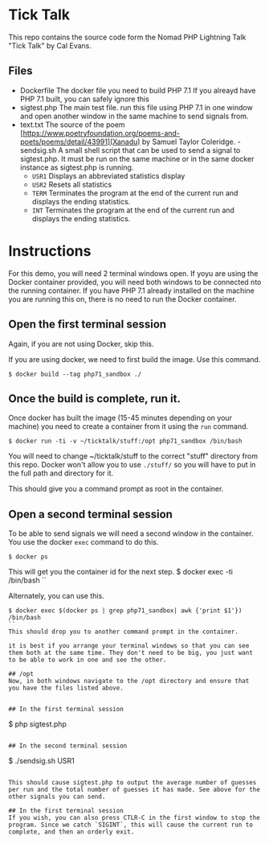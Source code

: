 # Tick Talk
This repo contains the source code form the Nomad PHP Lightning Talk "Tick Talk" by Cal Evans. 

## Files
- Dockerfile
The docker file you need to build PHP 7.1 If you alreayd have PHP 7.1 built, you can safely ignore this
- sigtest.php
The main test file. run this file using PHP 7.1 in one window and open another window in the same machine to send signals from.
- text.txt
The source of the poem [https://www.poetryfoundation.org/poems-and-poets/poems/detail/43991](Xanadu) by Samuel Taylor Coleridge.
-sendsig.sh
A small shell script that can be used to send a signal to sigtest.php. It must be run on the same machine or in the same docker instance as sigtest.php is running.
  - `USR1` Displays an abbreviated statistics display
  - `USR2` Resets all statistics
  - `TERM` Terminates the program at the end of the current run and displays the ending statistics.
  - `INT`  Terminates the program at the end of the current run and displays the ending statistics.


# Instructions

For this demo, you will need 2 terminal windows open. If yoyu are using the Docker container provided, you will need both windows to be connected nto the running container. If you have PHP 7.1 already installed on the machine you are running this on, there is no need to run the Docker container.

## Open the first terminal session
Again, if you are not using Docker, skip this.


If you are using docker, we need to first build the image. Use this command.
```
$ docker build --tag php71_sandbox ./
```

## Once the build is complete, run it.
Once docker has built the image (15-45 minutes depending on your machine) you need to create a container from it using the `run` command.
```
$ docker run -ti -v ~/ticktalk/stuff:/opt php71_sandbox /bin/bash
```
You will need to change ~/ticktalk/stuff to the correct "stuff" directory from this repo. Docker won't allow you to use `./stuff/` so you will have to put in the full path and directory for it.


This should give you a command prompt as root in the container.


## Open a second terminal session
To be able to send signals we will need a second window in the container. You use the docker `exec` command to do this. 

```
$ docker ps
```
This will get you the container id for the next step.
$ docker exec <container id> -ti /bin/bash
``

Alternately, you can use this.
```
$ docker exec $(docker ps | grep php71_sandbox| awk {'print $1'}) /bin/bash
``
This should drop you to another command prompt in the container. 

it is best if you arrange your terminal windows so that you can see them both at the same time. They don't need to be big, you just want to be able to work in one and see the other.

## /opt
Now, in both windows navigate to the /opt directory and ensure that you have the files listed above.


## In the first terminal session
```
$ php sigtest.php
```

## In the second terminal session
```
$ ./sendsig.sh USR1
```

This should cause sigtest.php to output the average number of guesses per run and the total number of guesses it has made. See above for the other signals you can send.

## In the first terminal session
If you wish, you can also press CTLR-C in the first window to stop the program. Since we catch `SIGINT`, this will cause the current run to complete, and then an orderly exit.




